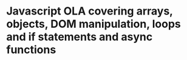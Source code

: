 # Javascript OLA covering arrays, objects, DOM manipulation, loops and if statements and async functions
